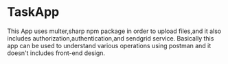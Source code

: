 # TaskApp
This App uses multer,sharp npm package in order to upload files,and it also includes authorization,authentication,and sendgrid service.
Basically this  app can be used to understand various operations using postman and it doesn't includes front-end design.
